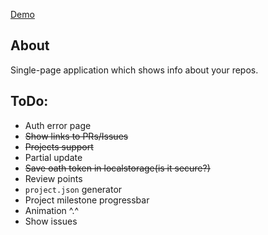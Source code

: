 [Demo](http://shoonoise.github.io/teamhub)

About
----

Single-page application which shows info about your repos.

ToDo:
---

+ Auth error page
+ ~~Show links to PRs/Issues~~
+ ~~Projects support~~
+ Partial update
+ ~~Save oath token in localstorage(is it secure?)~~
+ Review points
+ `project.json` generator
+ Project milestone progressbar
+ Animation ^.^
+ Show issues
